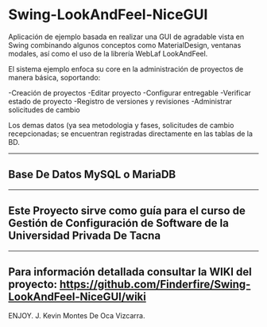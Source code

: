 # Swing-LookAndFeel-NiceGUI
Aplicación de ejemplo basada en realizar una GUI de agradable vista en Swing combinando algunos conceptos como MaterialDesign, 
ventanas modales, así como el uso de la librería WebLaf LookAndFeel.

El sistema ejemplo enfoca su core en la administración de proyectos de manera básica, soportando:

  -Creación de proyectos
  -Editar proyecto
  -Configurar entregable
  -Verificar estado de proyecto
  -Registro de versiones y revisiones
  -Administrar solicitudes de cambio


Los demas datos (ya sea metodologia y fases, solicitudes de cambio recepcionadas; se encuentran registradas directamente en las
tablas de la BD.

------------------------------
Base De Datos MySQL o MariaDB
------------------------------

------------------------------
Este Proyecto sirve como guía para el curso de Gestión de Configuración de Software de la Universidad Privada De Tacna
------------------------------

------------------------------
Para información detallada consultar la WIKI del proyecto:
https://github.com/Finderfire/Swing-LookAndFeel-NiceGUI/wiki
------------------------------

ENJOY.
J. Kevin Montes De Oca Vizcarra.

